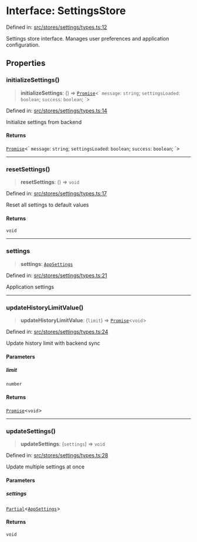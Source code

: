# Interface: SettingsStore

Defined in: [src/stores/settings/types.ts:12](https://github.com/Nick2bad4u/Uptime-Watcher/blob/dca5483e793478722cd3e6e125cafcec5fc771f0/src/stores/settings/types.ts#L12)

Settings store interface.
Manages user preferences and application configuration.

## Properties

### initializeSettings()

> **initializeSettings**: () => [`Promise`](https://developer.mozilla.org/docs/Web/JavaScript/Reference/Global_Objects/Promise)\<\` `message`: `string`; `settingsLoaded`: `boolean`; `success`: `boolean`; \`\>

Defined in: [src/stores/settings/types.ts:14](https://github.com/Nick2bad4u/Uptime-Watcher/blob/dca5483e793478722cd3e6e125cafcec5fc771f0/src/stores/settings/types.ts#L14)

Initialize settings from backend

#### Returns

[`Promise`](https://developer.mozilla.org/docs/Web/JavaScript/Reference/Global_Objects/Promise)\<\` `message`: `string`; `settingsLoaded`: `boolean`; `success`: `boolean`; \`\>

***

### resetSettings()

> **resetSettings**: () => `void`

Defined in: [src/stores/settings/types.ts:17](https://github.com/Nick2bad4u/Uptime-Watcher/blob/dca5483e793478722cd3e6e125cafcec5fc771f0/src/stores/settings/types.ts#L17)

Reset all settings to default values

#### Returns

`void`

***

### settings

> **settings**: [`AppSettings`](../../../types/interfaces/AppSettings.md)

Defined in: [src/stores/settings/types.ts:21](https://github.com/Nick2bad4u/Uptime-Watcher/blob/dca5483e793478722cd3e6e125cafcec5fc771f0/src/stores/settings/types.ts#L21)

Application settings

***

### updateHistoryLimitValue()

> **updateHistoryLimitValue**: (`limit`) => [`Promise`](https://developer.mozilla.org/docs/Web/JavaScript/Reference/Global_Objects/Promise)\<`void`\>

Defined in: [src/stores/settings/types.ts:24](https://github.com/Nick2bad4u/Uptime-Watcher/blob/dca5483e793478722cd3e6e125cafcec5fc771f0/src/stores/settings/types.ts#L24)

Update history limit with backend sync

#### Parameters

##### limit

`number`

#### Returns

[`Promise`](https://developer.mozilla.org/docs/Web/JavaScript/Reference/Global_Objects/Promise)\<`void`\>

***

### updateSettings()

> **updateSettings**: (`settings`) => `void`

Defined in: [src/stores/settings/types.ts:28](https://github.com/Nick2bad4u/Uptime-Watcher/blob/dca5483e793478722cd3e6e125cafcec5fc771f0/src/stores/settings/types.ts#L28)

Update multiple settings at once

#### Parameters

##### settings

[`Partial`](https://www.typescriptlang.org/docs/handbook/utility-types.html#partialtype)\<[`AppSettings`](../../../types/interfaces/AppSettings.md)\>

#### Returns

`void`
